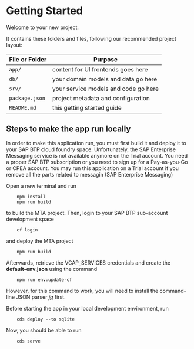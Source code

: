 # Getting Started

Welcome to your new project.

It contains these folders and files, following our recommended project layout:

File or Folder | Purpose
---------|----------
`app/` | content for UI frontends goes here
`db/` | your domain models and data go here
`srv/` | your service models and code go here
`package.json` | project metadata and configuration
`README.md` | this getting started guide


## Steps to make the app run locally

In order to make this application run, you must first build it and deploy it to your SAP BTP cloud foundry space. Unfortunately, the SAP Enterprise Messaging service is not available anymore on the Trial account. You need a proper SAP BTP subscription or you need to sign up for a Pay-as-you-Go or CPEA account. You may run this application on a Trial account if you remove all the parts related to messagin (SAP Enterprise Messaging)

Open a new terminal and run

        npm install
        npm run build

to build the MTA project.
Then, login to your SAP BTP sub-account development space

        cf login

and deploy the MTA project

        npm run build

Afterwards, retrieve the VCAP_SERVICES credentials and create the **default-env.json** using the command

        npm run env:update-cf

However, for this command to work, you will need to install the command-line JSON parser [*jq*](https://jqlang.github.io/jq/download/) first.

Before starting the app in your local development environment, run

        cds deploy --to sqlite

Now, you should be able to run

        cds serve

